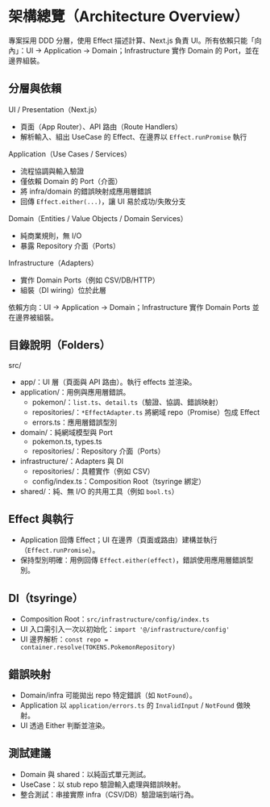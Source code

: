 # 架構總覽（Architecture Overview）

專案採用 DDD 分層，使用 Effect 描述計算、Next.js 負責 UI。所有依賴只能「向內」：UI → Application → Domain；Infrastructure 實作 Domain 的 Port，並在邊界組裝。

## 分層與依賴

UI / Presentation（Next.js）
- 頁面（App Router）、API 路由（Route Handlers）
- 解析輸入、組出 UseCase 的 Effect、在邊界以 `Effect.runPromise` 執行

Application（Use Cases / Services）
- 流程協調與輸入驗證
- 僅依賴 Domain 的 Port（介面）
- 將 infra/domain 的錯誤映射成應用層錯誤
- 回傳 `Effect.either(...)`，讓 UI 易於成功/失敗分支

Domain（Entities / Value Objects / Domain Services）
- 純商業規則，無 I/O
- 暴露 Repository 介面（Ports）

Infrastructure（Adapters）
- 實作 Domain Ports（例如 CSV/DB/HTTP）
- 組裝（DI wiring）位於此層

依賴方向：UI → Application → Domain；Infrastructure 實作 Domain Ports 並在邊界被組裝。

## 目錄說明（Folders）

src/
- app/：UI 層（頁面與 API 路由）。執行 effects 並渲染。
- application/：用例與應用層錯誤。
  - pokemon/：`list.ts`、`detail.ts`（驗證、協調、錯誤映射）
  - repositories/：`*EffectAdapter.ts` 將網域 repo（Promise）包成 Effect
  - errors.ts：應用層錯誤型別
- domain/：純網域模型與 Port
  - pokemon.ts, types.ts
  - repositories/：Repository 介面（Ports）
- infrastructure/：Adapters 與 DI
  - repositories/：具體實作（例如 CSV）
  - config/index.ts：Composition Root（tsyringe 綁定）
- shared/：純、無 I/O 的共用工具（例如 `bool.ts`）

## Effect 與執行

- Application 回傳 Effect；UI 在邊界（頁面或路由）建構並執行（`Effect.runPromise`）。
- 保持型別明確：用例回傳 `Effect.either(effect)`，錯誤使用應用層錯誤型別。

## DI（tsyringe）

- Composition Root：`src/infrastructure/config/index.ts`
- UI 入口需引入一次以初始化：`import '@/infrastructure/config'`
- UI 邊界解析：`const repo = container.resolve(TOKENS.PokemonRepository)`

## 錯誤映射

- Domain/infra 可能拋出 repo 特定錯誤（如 `NotFound`）。
- Application 以 `application/errors.ts` 的 `InvalidInput` / `NotFound` 做映射。
- UI 透過 Either 判斷並渲染。

## 測試建議

- Domain 與 shared：以純函式單元測試。
- UseCase：以 stub repo 驗證輸入處理與錯誤映射。
- 整合測試：串接實際 infra（CSV/DB）驗證端到端行為。

